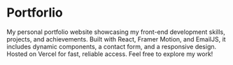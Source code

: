 # Portforlio
My personal portfolio website showcasing my front-end development skills, projects, and achievements. Built with React, Framer Motion, and EmailJS, it includes dynamic components, a contact form, and a responsive design. Hosted on Vercel for fast, reliable access. Feel free to explore my work!
